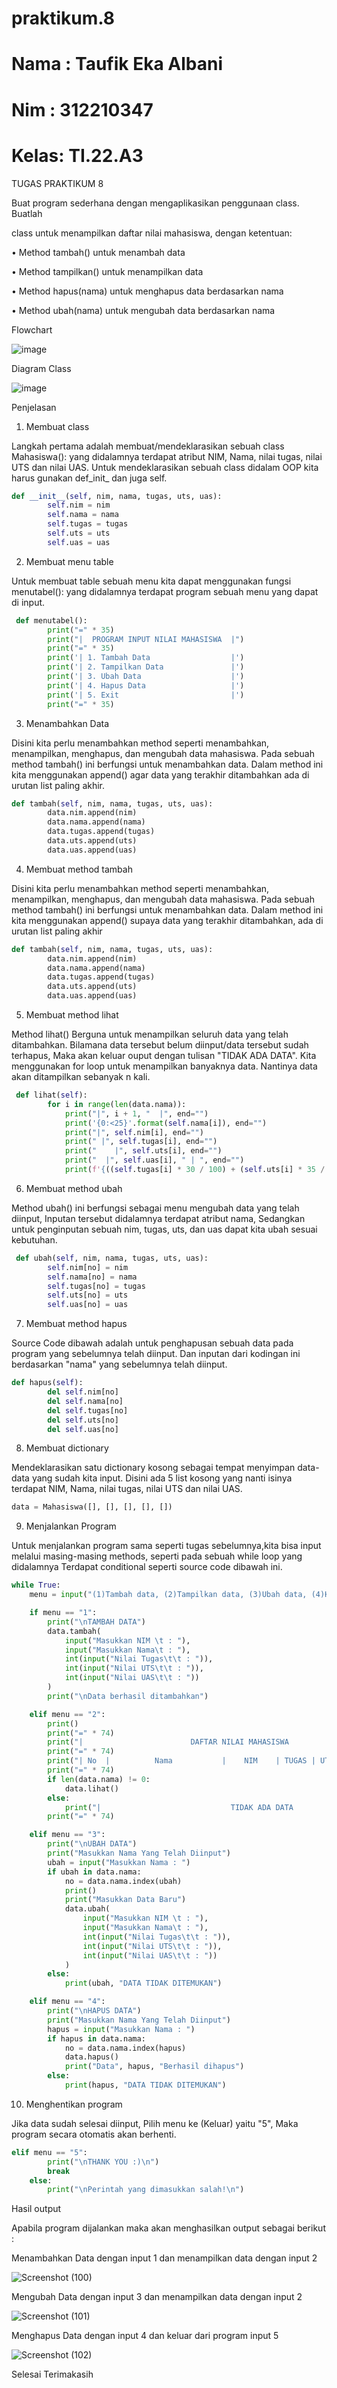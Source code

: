 # praktikum.8

# Nama : Taufik Eka Albani
# Nim  : 312210347
# Kelas: TI.22.A3

TUGAS PRAKTIKUM 8

Buat program sederhana dengan mengaplikasikan penggunaan class. Buatlah

class untuk menampilkan daftar nilai mahasiswa, dengan ketentuan:

• Method tambah() untuk menambah data

• Method tampilkan() untuk menampilkan data

• Method hapus(nama) untuk menghapus data berdasarkan nama

• Method ubah(nama) untuk mengubah data berdasarkan nama


Flowchart

![image](https://user-images.githubusercontent.com/48305171/206904797-a3e4366b-85cf-4026-86d9-f989d3449d73.png)

Diagram Class

![image](https://user-images.githubusercontent.com/48305171/206904830-74705aab-653e-4bc2-bef1-eda4df3cbe1e.png)

Penjelasan

1. Membuat class

Langkah pertama adalah membuat/mendeklarasikan sebuah class Mahasiswa(): yang didalamnya terdapat atribut NIM, Nama, nilai tugas, nilai UTS dan nilai UAS. Untuk mendeklarasikan sebuah class didalam OOP kita harus gunakan def_init_ dan juga self.

```py
def __init__(self, nim, nama, tugas, uts, uas):
        self.nim = nim
        self.nama = nama
        self.tugas = tugas
        self.uts = uts
        self.uas = uas
```

2. Membuat menu table

Untuk membuat table sebuah menu kita dapat menggunakan fungsi menutabel(): yang didalamnya terdapat program sebuah menu yang dapat di input.

```py
 def menutabel():
        print("=" * 35)
        print("|  PROGRAM INPUT NILAI MAHASISWA  |")
        print("=" * 35)
        print('| 1. Tambah Data                  |')
        print('| 2. Tampilkan Data               |')
        print('| 3. Ubah Data                    |')
        print('| 4. Hapus Data                   |')
        print('| 5. Exit                         |')
        print("=" * 35)
```

3. Menambahkan Data

Disini kita perlu menambahkan method seperti menambahkan, menampilkan, menghapus, dan mengubah data mahasiswa. Pada sebuah method tambah() ini berfungsi untuk menambahkan data. Dalam method ini kita menggunakan append() agar data yang terakhir ditambahkan ada di urutan list paling akhir.

```py
def tambah(self, nim, nama, tugas, uts, uas):
        data.nim.append(nim)
        data.nama.append(nama)
        data.tugas.append(tugas)
        data.uts.append(uts)
        data.uas.append(uas)
```

4. Membuat method tambah

Disini kita perlu menambahkan method seperti menambahkan, menampilkan, menghapus, dan mengubah data mahasiswa. Pada sebuah method tambah() ini berfungsi untuk menambahkan data. Dalam method ini kita menggunakan append() supaya data yang terakhir ditambahkan, ada di urutan list paling akhir

```py
def tambah(self, nim, nama, tugas, uts, uas):
        data.nim.append(nim)
        data.nama.append(nama)
        data.tugas.append(tugas)
        data.uts.append(uts)
        data.uas.append(uas)
```

5. Membuat method lihat

Method lihat() Berguna untuk menampilkan seluruh data yang telah ditambahkan. Bilamana data tersebut belum diinput/data tersebut sudah terhapus, Maka akan keluar ouput dengan tulisan "TIDAK ADA DATA". Kita menggunakan for loop untuk menampilkan banyaknya data. Nantinya data akan ditampilkan sebanyak n kali.

```py
 def lihat(self):
        for i in range(len(data.nama)):
            print("|", i + 1, "  |", end="")
            print('{0:<25}'.format(self.nama[i]), end="")
            print("|", self.nim[i], end="")
            print(" |", self.tugas[i], end="")
            print("    |", self.uts[i], end="")
            print("  |", self.uas[i], " | ", end="")
            print(f'{((self.tugas[i] * 30 / 100) + (self.uts[i] * 35 / 100) + (self.uas[i] * 35 / 100)) :.2f}', " |")
```

6. Membuat method ubah

Method ubah() ini berfungsi sebagai menu mengubah data yang telah diinput, Inputan tersebut didalamnya terdapat atribut nama, Sedangkan untuk penginputan sebuah nim, tugas, uts, dan uas dapat kita ubah sesuai kebutuhan.

```py
 def ubah(self, nim, nama, tugas, uts, uas):
        self.nim[no] = nim
        self.nama[no] = nama
        self.tugas[no] = tugas
        self.uts[no] = uts
        self.uas[no] = uas
```

7. Membuat method hapus

Source Code dibawah adalah untuk penghapusan sebuah data pada program yang sebelumnya telah diinput. Dan inputan dari kodingan ini berdasarkan "nama" yang sebelumnya telah diinput.

```py
def hapus(self):
        del self.nim[no]
        del self.nama[no]
        del self.tugas[no]
        del self.uts[no]
        del self.uas[no]
```

8. Membuat dictionary

Mendeklarasikan satu dictionary kosong sebagai tempat menyimpan data-data yang sudah kita input. Disini ada 5 list kosong yang nanti isinya terdapat NIM, Nama, nilai tugas, nilai UTS dan nilai UAS.

```py
data = Mahasiswa([], [], [], [], [])
```

9. Menjalankan Program

Untuk menjalankan program sama seperti tugas sebelumnya,kita bisa input melalui masing-masing methods, seperti pada sebuah while loop yang didalamnya Terdapat conditional seperti source code dibawah ini.

```py
while True:
    menu = input("(1)Tambah data, (2)Tampilkan data, (3)Ubah data, (4)Hapus data, (5)Keluar: ")

    if menu == "1":
        print("\nTAMBAH DATA")
        data.tambah(
            input("Masukkan NIM \t : "),
            input("Masukkan Nama\t : "),
            int(input("Nilai Tugas\t\t : ")),
            int(input("Nilai UTS\t\t : ")),
            int(input("Nilai UAS\t\t : "))
        )
        print("\nData berhasil ditambahkan")

    elif menu == "2":
        print()
        print("=" * 74)
        print("|                        DAFTAR NILAI MAHASISWA                          |")
        print("=" * 74)
        print("| No  |          Nama           |    NIM    | TUGAS | UTS | UAS |  AKHIR |")
        print("=" * 74)
        if len(data.nama) != 0:
            data.lihat()
        else:
            print("|                             TIDAK ADA DATA                             |")
        print("=" * 74)

    elif menu == "3":
        print("\nUBAH DATA")
        print("Masukkan Nama Yang Telah Diinput")
        ubah = input("Masukkan Nama : ")
        if ubah in data.nama:
            no = data.nama.index(ubah)
            print()
            print("Masukkan Data Baru")
            data.ubah(
                input("Masukkan NIM \t : "),
                input("Masukkan Nama\t : "),
                int(input("Nilai Tugas\t\t : ")),
                int(input("Nilai UTS\t\t : ")),
                int(input("Nilai UAS\t\t : "))
            )
        else:
            print(ubah, "DATA TIDAK DITEMUKAN")

    elif menu == "4":
        print("\nHAPUS DATA")
        print("Masukkan Nama Yang Telah Diinput")
        hapus = input("Masukkan Nama : ")
        if hapus in data.nama:
            no = data.nama.index(hapus)
            data.hapus()
            print("Data", hapus, "Berhasil dihapus")
        else:
            print(hapus, "DATA TIDAK DITEMUKAN")
```

10. Menghentikan program

Jika data sudah selesai diinput, Pilih menu ke (Keluar) yaitu "5", Maka program secara otomatis akan berhenti.

```py
elif menu == "5":
        print("\nTHANK YOU :)\n")
        break
    else:
        print("\nPerintah yang dimasukkan salah!\n")
```

Hasil output

Apabila program dijalankan maka akan menghasilkan output sebagai berikut :

Menambahkan Data dengan input 1 dan menampilkan data dengan input 2

![Screenshot (100)](https://user-images.githubusercontent.com/115517181/207038280-42381002-10ad-4647-9260-510677fd3053.png)

Mengubah Data dengan input 3 dan menampilkan data dengan input 2

![Screenshot (101)](https://user-images.githubusercontent.com/115517181/207038300-65e96e40-92fb-4103-bec1-99f270da1121.png)

Menghapus Data dengan input 4 dan keluar dari program input 5

![Screenshot (102)](https://user-images.githubusercontent.com/115517181/207038326-5382c741-9d14-48ed-877e-6db1956ac605.png)

Selesai Terimakasih
